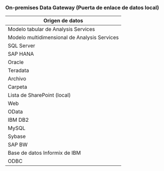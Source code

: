 ### <a name="on-premises-data-gateway"></a>On-premises Data Gateway (Puerta de enlace de datos local)
| **Origen de datos** |
| --- |
| Modelo tabular de Analysis Services |
| Modelo multidimensional de Analysis Services |
| SQL Server |
| SAP HANA |
| Oracle |
| Teradata |
| Archivo |
| Carpeta |
| Lista de SharePoint (local) |
| Web |
| OData |
| IBM DB2 |
| MySQL |
| Sybase |
| SAP BW |
| Base de datos Informix de IBM |
| ODBC |

